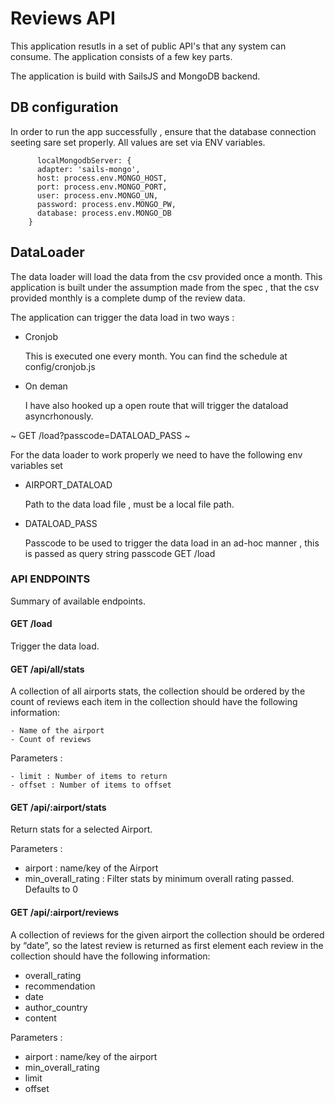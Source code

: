 # Reviews API

This application resutls in a set of public API's that any system can consume. The application consists of a few key parts. 

The application is build with SailsJS and MongoDB backend. 
 
 ## DB configuration
  In order to run the app successfully , ensure that the database connection seeting sare set properly. All values are set via ENV variables.

       
          localMongodbServer: {
          adapter: 'sails-mongo',
          host: process.env.MONGO_HOST,
          port: process.env.MONGO_PORT,
          user: process.env.MONGO_UN,
          password: process.env.MONGO_PW,
          database: process.env.MONGO_DB 
        }
    
 ## DataLoader 

  The data loader will load the data from the csv provided once a month. This application is built under the assumption made from the spec , that the csv provided monthly is a complete dump of the review data. 

  The application can trigger the data load in two ways :

  - Cronjob 
  
    This is executed one every month. You can find the schedule at config/cronjob.js

  - On deman 
  
    I have also hooked up a open route that will trigger the dataload asyncrhonously. 

  ~
    GET /load?passcode=DATALOAD_PASS
  ~

 For the data loader to work properly we need to have the following env variables set 
 
  - AIRPORT_DATALOAD 
  
    Path to the data load file , must be a local file path. 

  - DATALOAD_PASS 
    
    Passcode to be used to trigger the data load in an ad-hoc manner , this is passed as query string passcode GET /load

### API ENDPOINTS 
  Summary of available endpoints.

#### GET /load 
  Trigger the data load.

#### GET /api/all/stats  
  A collection of all airports stats, the collection should be ordered by the count of reviews each item in the collection should have the following information:
  
    - Name of the airport
    - Count of reviews

Parameters :
  
    - limit : Number of items to return
    - offset : Number of items to offset    
    
#### GET /api/:airport/stats
   Return stats for a selected Airport. 
   
Parameters : 
   
  - airport : name/key of the Airport
  - min_overall_rating : Filter stats by minimum overall rating passed. Defaults to 0

#### GET /api/:airport/reviews
  A collection of reviews for the given airport the collection should be ordered by “date”, so the latest review is returned as first element each review in the collection should have the following information:
  
  - overall_rating
  - recommendation
  - date
  - author_country
  - content

Parameters :
  
  - airport : name/key of the airport  
  - min_overall_rating
  - limit
  - offset

